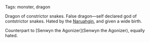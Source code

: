 Tags: monster, dragon

Dragon of constrictor snakes. False dragon—self declared god of contstrictor snakes. Hated by the [Naruahgin](Naruahgin), and given a wide birth.

Counterpart to [Senwyn the Agonizer](Senwyn the Agonizer), equally hated.